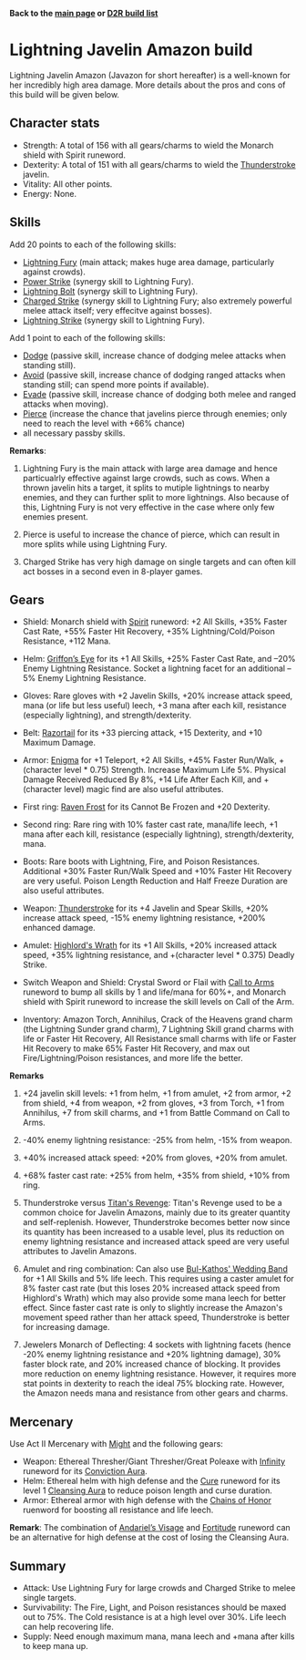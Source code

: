 <link rel="stylesheet" href="../style.css">

**Back to the [main page](../index.html) or [D2R build list](./build-list.html)**

# Lightning Javelin Amazon build

Lightning Javelin Amazon (Javazon for short hereafter) is a well-known for her incredibly high area damage. More details about the pros and cons of this build will be given below.

## Character stats

- Strength: A total of 156 with all gears/charms to wield the Monarch shield with Spirit runeword.
- Dexterity: A total of 151 with all gears/charms to wield the [Thunderstroke](https://diablo.fandom.com/wiki/Thunderstroke) javelin.
- Vitality: All other points.
- Energy: None.

## Skills

Add 20 points to each of the following skills:
- [Lightning Fury](https://diablo.fandom.com/wiki/Lightning_Fury) (main attack; makes huge area damage, particularly against crowds).
- [Power Strike](https://diablo.fandom.com/wiki/Power_Strike) (synergy skill to Lightning Fury).
- [Lightning Bolt](https://diablo.fandom.com/wiki/Lightning_Bolt) (synergy skill to Lightning Fury).
- [Charged Strike](https://diablo.fandom.com/wiki/Charged_Strike) (synergy skill to Lightning Fury; also extremely powerful melee attack itself; very effecitve against bosses).
- [Lightning Strike](https://diablo.fandom.com/wiki/Lightning_Strike) (synergy skill to Lightning Fury).

Add 1 point to each of the following skills:
- [Dodge](https://diablo.fandom.com/wiki/Dodge_(Diablo_II)) (passive skill, increase chance of dodging melee attacks when standing still).
- [Avoid](https://diablo.fandom.com/wiki/Avoid) (passive skill, increase chance of dodging ranged attacks when standing still; can spend more points if available).
- [Evade](https://diablo.fandom.com/wiki/Evade) (passive skill, increase chance of dodging both melee and ranged attacks when moving).
- [Pierce](https://diablo.fandom.com/wiki/Pierce) (increase the chance that javelins pierce through enemies; only need to reach the level with +66% chance)
- all necessary passby skills.


**Remarks**: 

1. Lightning Fury is the main attack with large area damage and hence particualrly effective against large crowds, such as cows. When a thrown javelin hits a target, it splits to mutiple lightnings to nearby enemies, and they can further split to more lightnings. Also because of this, Lightning Fury is not very effective in the case where only few enemies present.
  
2. Pierce is useful to increase the chance of pierce, which can result in more splits while using Lightning Fury.

3. Charged Strike has very high damage on single targets and can often kill act bosses in a second even in 8-player games.

 

## Gears

- Shield: Monarch shield with [Spirit](https://diablo.fandom.com/wiki/Spirit_Rune_Word) runeword: +2 All Skills, +35% Faster Cast Rate, +55% Faster Hit Recovery, +35% Lightning/Cold/Poison Resistance, +112 Mana.
 
- Helm: [Griffon’s Eye](https://diablo.fandom.com/wiki/Griffon%27s_Eye) for its +1 All Skills, +25% Faster Cast Rate, and –20% Enemy Lightning Resistance. Socket a lightning facet for an additional –5% Enemy Lightning Resistance. 
 
- Gloves: Rare gloves with +2 Javelin Skills, +20% increase attack speed, mana (or life but less useful) leech, +3 mana after each kill, resistance (especially lightning), and strength/dexterity.  
 
- Belt: [Razortail](https://diablo.fandom.com/wiki/Razortail) for its +33 piercing attack, +15 Dexterity, and +10 Maximum Damage.
 
- Armor: [Enigma](https://diablo.fandom.com/wiki/Enigma_Rune_Word) for +1 Teleport, +2 All Skills, +45% Faster Run/Walk, +(character level * 0.75) Strength. Increase Maximum Life 5%. Physical Damage Received Reduced By 8%, +14 Life After Each Kill, and +(character level) magic find are also useful attributes.

- First ring: [Raven Frost](https://diablo.fandom.com/wiki/Raven_Frost) for its Cannot Be Frozen and +20 Dexterity.
  
- Second ring: Rare ring with 10% faster cast rate, mana/life leech, +1 mana after each kill, resistance (especially lightning), strength/dexterity, mana.
 
- Boots: Rare boots with Lightning, Fire, and Poison Resistances. Additional +30% Faster Run/Walk Speed and +10% Faster Hit Recovery are very useful. Poison Length Reduction and Half Freeze Duration are also useful attributes. 
 
- Weapon: [Thunderstroke](https://diablo.fandom.com/wiki/Thunderstroke) for its +4 Javelin and Spear Skills, +20% increase attack speed, -15% enemy lightning resistance, +200% enhanced damage.
 
- Amulet: [Highlord's Wrath](https://diablo.fandom.com/wiki/Highlord's_Wrath) for its +1 All Skills, +20% increased attack speed, +35% lightning resistance, and +(character level * 0.375) Deadly Strike.
 
- Switch Weapon and Shield: Crystal Sword or Flail with [Call to Arms](https://diablo.fandom.com/wiki/Call_to_Arms_Rune_Word) runeword to bump all skills by 1 and life/mana for 60%+, and Monarch shield with Spirit runeword to increase the skill levels on Call of the Arm. 
 
- Inventory: Amazon Torch, Annihilus, Crack of the Heavens grand charm (the Lightning Sunder grand charm), 7 Lightning Skill grand charms with life or Faster Hit Recovery, All Resistance small charms with life or Faster Hit Recovery to make 65% Faster Hit Recovery, and max out Fire/Lightning/Poison resistances, and more life the better.

**Remarks**

1. +24 javelin skill levels: +1 from helm, +1 from amulet, +2 from armor, +2 from shield, +4 from weapon, +2 from gloves, +3 from Torch, +1 from Annihilus, +7 from skill charms, and +1 from Battle Command on Call to Arms.

2. -40% enemy lightning resistance: -25% from helm, -15% from weapon.

3. +40% increased attack speed: +20% from gloves, +20% from amulet.

4. +68% faster cast rate: +25% from helm, +35% from shield, +10% from ring.

5. Thunderstroke versus [Titan's Revenge](https://diablo.fandom.com/wiki/Titan%27s_Revenge): Titan's Revenge used to be a common choice for Javelin Amazons, mainly due to its greater quantity and self-replenish. However, Thunderstroke becomes better now since its quantity has been increased to a usable level, plus its reduction on enemy lightning resistance and increased attack speed are very useful attributes to Javelin Amazons.

6. Amulet and ring combination: Can also use [Bul-Kathos' Wedding Band](https://diablo.fandom.com/wiki/Bul-Kathos'_Wedding_Band) for +1 All Skills and 5% life leech. This requires using a caster amulet for 8% faster cast rate (but this loses 20% increased attack speed from Highlord's Wrath) which may also provide some mana leech for better effect. Since faster cast rate is only to slightly increase the Amazon's movement speed rather than her attack speed, Thunderstroke is better for increasing damage.

7. Jewelers Monarch of Deflecting: 4 sockets with lightning facets (hence -20% enemy lightning resistance and +20% lightning damage), 30% faster block rate, and 20% increased chance of blocking. It provides more reduction on enemy lightning resistance. However, it requires more stat points in dexterity to reach the ideal 75% blocking rate. However, the Amazon needs mana and resistance from other gears and charms.

 
## Mercenary

Use Act II Mercenary with [Might](https://diablo.fandom.com/wiki/Might) and the following gears:
- Weapon: Ethereal Thresher/Giant Thresher/Great Poleaxe with [Infinity](https://diablo.fandom.com/wiki/Infinity_Rune_Word) runeword for its [Conviction Aura](https://diablo.fandom.com/wiki/Conviction).
- Helm: Ethereal helm with high defense and the [Cure](https://diablo.fandom.com/wiki/Cure_Rune_Word) runeword for its level 1 [Cleansing Aura](https://diablo.fandom.com/wiki/Cleansing) to reduce poison length and curse duration.
- Armor: Ethereal armor with high defense with the [Chains of Honor](https://diablo.fandom.com/wiki/Chains_of_Honor_Rune_Word) ruenword for boosting all resistance and life leech.

**Remark**: The combination of [Andariel’s Visage](https://diablo.fandom.com/wiki/Andariel%27s_Visage_(Diablo_II)) and [Fortitude](https://diablo.fandom.com/wiki/Fortitude_Rune_Word) runeword can be an alternative for high defense at the cost of losing the Cleansing Aura.
 
## Summary 
- Attack: Use Lightning Fury for large crowds and Charged Strike to melee single targets.
- Survivability: The Fire, Light, and Poison resistances should be maxed out to 75%. The Cold resistance is at a high level over 30%. Life leech can help recovering life.
- Supply: Need enough maximum mana, mana leech and +mana after kills to keep mana up. 
